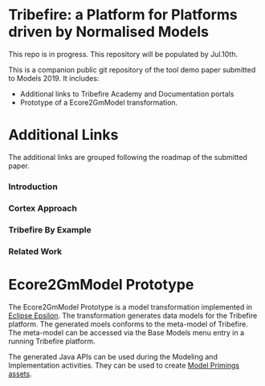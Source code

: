# Tribefire: a Platform for Platforms driven by Normalised Models
This repo is in progress. This repository will be populated by Jul.10th.

This is a companion public git repository of the tool demo paper submitted to Models 2019.
It includes:

  - Additional links to Tribefire Academy and Documentation portals
  - Prototype of a Ecore2GmModel transformation.

# Additional Links
The additional links are grouped following the roadmap of the submitted paper.

### Introduction
### Cortex Approach
### Tribefire By Example
### Related Work

# Ecore2GmModel Prototype
The Ecore2GmModel Prototype is a model transformation implemented in [Eclipse Epsilon](https://www.eclipse.org/epsilon/).
The transformation generates data models for the Tribefire platform. The generated moels conforms to the meta-model of Tribefire. The meta-model can be accessed via the Base Models menu entry in a running Tribefire platform.

The generated Java APIs can be used during the Modeling and Implementation activities. They can be used to create [Model Primings assets](https://documentation.tribefire.com/tribefire.cortex.documentation/concepts-doc/features/platform_assets.html?searchText=ModelPrimings).
